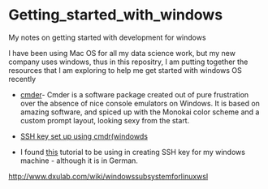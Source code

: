 # Getting_started_with_windows
My notes on getting started with development for windows

I have been using Mac OS for all my data science work, but my new company uses windows, thus in this repositry, I am putting together the resources that I am exploring to help me get started with windows OS recently 

* [cmder](http://cmder.net/)- Cmder is a software package created out of pure frustration over the absence of nice console emulators on Windows. It is based on amazing software, and spiced up with the Monokai color scheme and a custom prompt layout, looking sexy from the start.

* [SSH key set up using cmdr(windowds](https://www.youtube.com/watch?v=Stt-Mk5CGxE)
* I found [this](https://www.youtube.com/watch?v=VxtZwIEp-YQ) tutorial to be using in creating SSH key for my windows machine - although it is in German. 

http://www.dxulab.com/wiki/windowssubsystemforlinuxwsl
